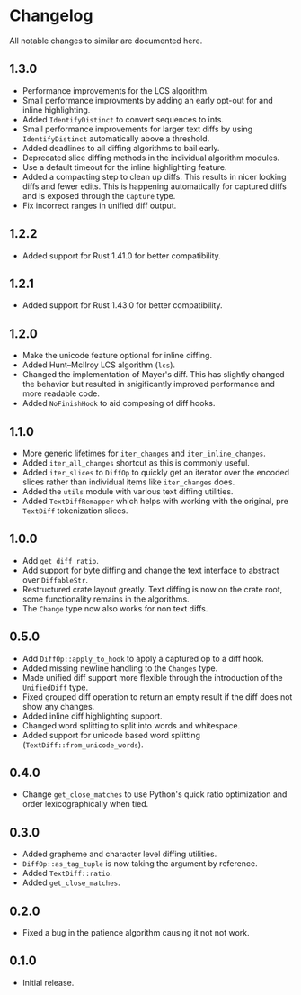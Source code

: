 # Changelog

All notable changes to similar are documented here.

## 1.3.0

* Performance improvements for the LCS algorithm.
* Small performance improvments by adding an early opt-out for and inline highlighting.
* Added `IdentifyDistinct` to convert sequences to ints.
* Small performance improvements for larger text diffs by using `IdentifyDistinct`
  automatically above a threshold.
* Added deadlines to all diffing algorithms to bail early.
* Deprecated slice diffing methods in the individual algorithm modules.
* Use a default timeout for the inline highlighting feature.
* Added a compacting step to clean up diffs.  This results in nicer looking diffs and
  fewer edits.  This is happening automatically for captured diffs and is exposed
  through the `Capture` type.
* Fix incorrect ranges in unified diff output.

## 1.2.2

* Added support for Rust 1.41.0 for better compatibility.

## 1.2.1

* Added support for Rust 1.43.0 for better compatibility.

## 1.2.0

* Make the unicode feature optional for inline diffing.
* Added Hunt–McIlroy LCS algorithm (`lcs`).
* Changed the implementation of Mayer's diff.  This has slightly changed the
  behavior but resulted in snigificantly improved performance and more
  readable code.
* Added `NoFinishHook` to aid composing of diff hooks.

## 1.1.0

* More generic lifetimes for `iter_changes` and `iter_inline_changes`.
* Added `iter_all_changes` shortcut as this is commonly useful.
* Added `iter_slices` to `DiffOp` to quickly get an iterator over the
  encoded slices rather than individual items like `iter_changes` does.
* Added the `utils` module with various text diffing utilities.
* Added `TextDiffRemapper` which helps with working with the original, pre
  `TextDiff` tokenization slices.

## 1.0.0

* Add `get_diff_ratio`.
* Add support for byte diffing and change the text interface to abstract
  over `DiffableStr`.
* Restructured crate layout greatly.  Text diffing is now on the crate root,
  some functionality remains in the algorithms.
* The `Change` type now also works for non text diffs.

## 0.5.0

* Add `DiffOp::apply_to_hook` to apply a captured op to a diff hook.
* Added missing newline handling to the `Changes` type.
* Made unified diff support more flexible through the introduction of
  the `UnifiedDiff` type.
* Fixed grouped diff operation to return an empty result if the diff
  does not show any changes.
* Added inline diff highlighting support.
* Changed word splitting to split into words and whitespace.
* Added support for unicode based word splitting (`TextDiff::from_unicode_words`).

## 0.4.0

* Change `get_close_matches` to use Python's quick ratio optimization
  and order lexicographically when tied.

## 0.3.0

* Added grapheme and character level diffing utilities.
* `DiffOp::as_tag_tuple` is now taking the argument by reference.
* Added `TextDiff::ratio`.
* Added `get_close_matches`.

## 0.2.0

* Fixed a bug in the patience algorithm causing it not not work.

## 0.1.0

* Initial release.
